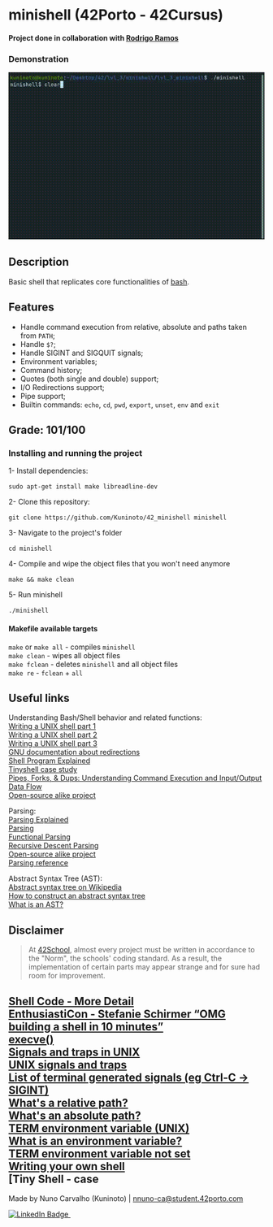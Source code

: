 # minishell (42Porto - 42Cursus)  

#### Project done in collaboration with [Rodrigo Ramos](https://github.com/ramos21rodrigo)  

### Demonstration  

![](./extras/showcase.gif)

## Description  

Basic shell that replicates core functionalities of [bash](https://www.gnu.org/software/bash/).

## Features

- Handle command execution from relative, absolute and paths taken from `PATH`;
- Handle `$?`;
- Handle SIGINT and SIGQUIT signals; 
- Environment variables;
- Command history;
- Quotes (both single and double) support;
- I/O Redirections support;
- Pipe support;
- Builtin commands: `echo`, `cd`, `pwd`, `export`, `unset`, `env` and `exit`

## Grade: 101/100  

### Installing and running the project  
1- Install dependencies:  

	sudo apt-get install make libreadline-dev
2- Clone this repository:  

	git clone https://github.com/Kuninoto/42_minishell minishell
3- Navigate to the project's folder

	cd minishell
4- Compile and wipe the object files that you won't need anymore  

	make && make clean
5- Run minishell

	./minishell

#### Makefile available targets  
`make` or `make all` - compiles `minishell`  
`make clean` - wipes all object files  
`make fclean` - deletes `minishell` and all object files  
`make re` - `fclean` + `all`  

## Useful links  
Understanding Bash/Shell behavior and related functions:  
[Writing a UNIX shell part 1](https://indradhanush.github.io/blog/writing-a-unix-shell-part-1/)  
[Writing a UNIX shell part 2](https://indradhanush.github.io/blog/writing-a-unix-shell-part-2/)  
[Writing a UNIX shell part 3](https://indradhanush.github.io/blog/writing-a-unix-shell-part-3/)  
[GNU documentation about redirections](https://www.gnu.org/software/bash/manual/html_node/Redirections.html)  
[Shell Program Explained](https://www.youtube.com/watch?v=ubt-UjcQUYg)  
[Tinyshell case study](http://www.cems.uwe.ac.uk/~irjohnso/coursenotes/lrc/system/shell/index.html)  
[Pipes, Forks, & Dups: Understanding Command Execution and Input/Output Data Flow](https://www.rozmichelle.com/pipes-forks-dups/)  
[Open-source alike project](https://github.com/Swoorup/mysh)  

Parsing:  
[Parsing Explained](https://youtu.be/bxpc9Pp5pZM)  
[Parsing](https://youtu.be/r6vNthpQtSI)  
[Functional Parsing](https://www.youtube.com/watch?v=dDtZLm7HIJs)  
[Recursive Descent Parsing](https://www.youtube.com/watch?v=SToUyjAsaFk)  
[Open-source alike project](https://github.com/mit-pdos/xv6-public/blob/master/sh.c)  
[Parsing reference](https://pubs.opengroup.org/onlinepubs/009695399/utilities/xcu_chap02.html)  

Abstract Syntax Tree (AST):  
[Abstract syntax tree on Wikipedia](https://en.wikipedia.org/wiki/Abstract_syntax_tree)  
[How to construct an abstract syntax tree](https://stackoverflow.com/questions/1721553/how-to-construct-an-abstract-syntax-tree)  
[What is an AST?](https://www.twilio.com/blog/abstract-syntax-trees)  

## Disclaimer
> At [42School](https://en.wikipedia.org/wiki/42_(school)), almost every project must be written in accordance to the "Norm", the schools' coding standard. As a result, the implementation of certain parts may appear strange and for sure had room for improvement.

[Shell Code - More Detail](https://www.youtube.com/watch?v=ZjzMdsTWF0U)  
[EnthusiastiCon - Stefanie Schirmer “OMG building a shell in 10 minutes”](https://www.youtube.com/watch?v=k6TTj4C0LF0)  
[execve()](https://www.tutorialspoint.com/unix_system_calls/execve.htm)  
[Signals and traps in UNIX](https://www.geeksforgeeks.org/signals-and-traps-in-unix/)  
[UNIX signals and traps](https://www.tutorialspoint.com/unix/unix-signals-traps.htm)  
[List of terminal generated signals (eg Ctrl-C -> SIGINT)](https://unix.stackexchange.com/questions/362559/list-of-terminal-generated-signals-eg-ctrl-c-sigint#362566)  
[What's a relative path?](https://www.computerhope.com/jargon/r/relapath.htm)  
[What's an absolute path?](https://www.techopedia.com/definition/5817/absolute-path)  
[TERM environment variable (UNIX)](https://www.ibm.com/docs/en/informix-servers/12.10?topic=products-term-environment-variable-unix)  
[What is an environment variable?](https://kinsta.com/knowledgebase/what-is-an-environment-variable/)  
[TERM environment variable not set](https://linuxconfig.org/term-environment-variable-not-set-solution)  
[Writing your own shell](https://www.cs.purdue.edu/homes/grr/SystemsProgrammingBook/Book/Chapter5-WritingYourOwnShell.pdf)  
[Tiny Shell - case 
---
Made by Nuno Carvalho (Kuninoto) | nnuno-ca@student.42porto.com  
<div id="badge"> <a href="https://www.linkedin.com/in/nuno-carvalho-218822247"/> <img src="https://img.shields.io/badge/LinkedIn-blue?style=for-the-badge&logo=linkedin&logoColor=white" alt="LinkedIn Badge"/>&nbsp;
